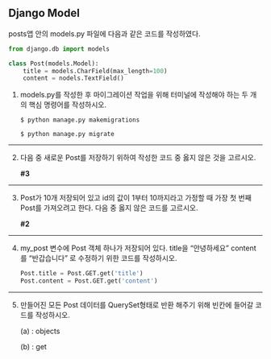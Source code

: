 ## Django Model

posts앱 안의 models.py 파일에 다음과 같은 코드를 작성하였다.

```python
from django.db import models

class Post(models.Model):
    title = models.CharField(max_length=100)
    content = nodels.TextField()
```

1. models.py를 작성한 후 마이그레이션 작업을 위해 터미널에 작성해야 하는 두 개의 핵심 명령어를 작성하시오.

    `$ python manage.py makemigrations`

    `$ python manage.py migrate`

--- 

2. 다음 중 새로운 Post를 저장하기 위하여 작성한 코드 중 옳지 않은 것을 고르시오.

    **#3**

--- 

3. Post가 10개 저장되어 있고 id의 값이 1부터 10까지라고 가정할 때 가장 첫 번째 Post를 가져오려고 한다. 다음 중 옳지 않은 코드를 고르시오.

    **#2**

--- 

4. my_post 변수에 Post 객체 하나가 저장되어 있다. title을 “안녕하세요” content를 “반갑습니다” 로 수정하기 위한 코드를 작성하시오.

    ```python
    Post.title = Post.GET.get('title')
    Post.content = Post.GET.get('content')
    ```

--- 

5. 만들어진 모든 Post 데이터를 QuerySet형태로 반환 해주기 위해 빈칸에 들어갈 코드를 작성하시오.

    (a) : objects

    (b) : get